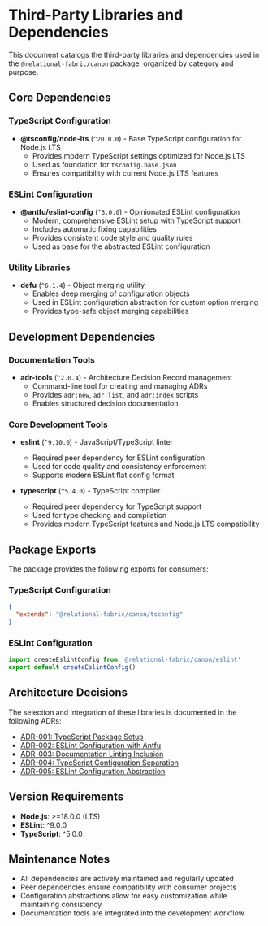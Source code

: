 # Third-Party Libraries and Dependencies

This document catalogs the third-party libraries and dependencies used in the `@relational-fabric/canon` package, organized by category and purpose.

## Core Dependencies

### TypeScript Configuration
- **@tsconfig/node-lts** (`^20.0.0`) - Base TypeScript configuration for Node.js LTS
  - Provides modern TypeScript settings optimized for Node.js LTS
  - Used as foundation for `tsconfig.base.json`
  - Ensures compatibility with current Node.js LTS features

### ESLint Configuration
- **@antfu/eslint-config** (`^3.0.0`) - Opinionated ESLint configuration
  - Modern, comprehensive ESLint setup with TypeScript support
  - Includes automatic fixing capabilities
  - Provides consistent code style and quality rules
  - Used as base for the abstracted ESLint configuration

### Utility Libraries
- **defu** (`^6.1.4`) - Object merging utility
  - Enables deep merging of configuration objects
  - Used in ESLint configuration abstraction for custom option merging
  - Provides type-safe object merging capabilities

## Development Dependencies

### Documentation Tools
- **adr-tools** (`^2.0.4`) - Architecture Decision Record management
  - Command-line tool for creating and managing ADRs
  - Provides `adr:new`, `adr:list`, and `adr:index` scripts
  - Enables structured decision documentation

### Core Development Tools
- **eslint** (`^9.10.0`) - JavaScript/TypeScript linter
  - Required peer dependency for ESLint configuration
  - Used for code quality and consistency enforcement
  - Supports modern ESLint flat config format

- **typescript** (`^5.4.0`) - TypeScript compiler
  - Required peer dependency for TypeScript support
  - Used for type checking and compilation
  - Provides modern TypeScript features and Node.js LTS compatibility

## Package Exports

The package provides the following exports for consumers:

### TypeScript Configuration
```json
{
  "extends": "@relational-fabric/canon/tsconfig"
}
```

### ESLint Configuration
```javascript
import createEslintConfig from '@relational-fabric/canon/eslint'
export default createEslintConfig()
```

## Architecture Decisions

The selection and integration of these libraries is documented in the following ADRs:

- [ADR-001: TypeScript Package Setup](../docs/adrs/0001-typescript-package-setup.md)
- [ADR-002: ESLint Configuration with Antfu](../docs/adrs/0002-eslint-configuration-with-antfu.md)
- [ADR-003: Documentation Linting Inclusion](../docs/adrs/0003-documentation-linting-inclusion.md)
- [ADR-004: TypeScript Configuration Separation](../docs/adrs/0004-typescript-configuration-separation.md)
- [ADR-005: ESLint Configuration Abstraction](../docs/adrs/0005-eslint-configuration-abstraction.md)

## Version Requirements

- **Node.js**: >=18.0.0 (LTS)
- **ESLint**: ^9.0.0
- **TypeScript**: ^5.0.0

## Maintenance Notes

- All dependencies are actively maintained and regularly updated
- Peer dependencies ensure compatibility with consumer projects
- Configuration abstractions allow for easy customization while maintaining consistency
- Documentation tools are integrated into the development workflow